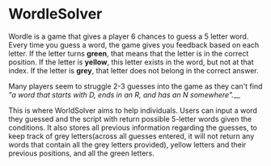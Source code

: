 # WordleSolver

Wordle is a game that gives a player 6 chances to guess a 5 letter word. Every time you guess a word, the game gives you feedback based on each letter. If the letter turns **green**, that means that the letter is in the correct position. If the letter is **yellow**, this letter exists in the word, but not at that index. If the letter is **grey**, that letter does not belong in the correct answer.

Many players seem to struggle 2-3 guesses into the game as they can't find _"a word that starts with D, ends in an R, and has an N somewhere".___

This is where WorldSolver aims to help individuals. Users can input a word they guessed and the script with return possible 5-letter words given the conditions. It also stores all previous information regarding the guesses, to keep track of grey letters(across all guesses entered, it will not return any words that contain all the grey letters provided), yellow letters and their previous positions, and all the green letters.


